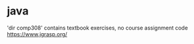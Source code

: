 # java
'dir comp308' contains textbook exercises, no course assignment code  
https://www.jgrasp.org/
